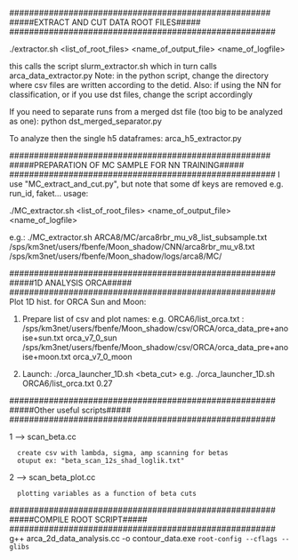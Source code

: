 #####################################################
#####EXTRACT AND CUT DATA ROOT FILES#####
######################################################

./extractor.sh <list_of_root_files> <name_of_output_file> <name_of_logfile>

this calls the script slurm_extractor.sh which in turn calls arca_data_extractor.py
Note: in the python script, change the directory where csv files are written according to the detid.
Also: if using the NN for classification, or if you use dst files, change the script accordingly


If you need to separate runs from a merged dst file (too big to be analyzed as one):
python dst_merged_separator.py

To analyze then the single h5 dataframes:
arca_h5_extractor.py <file> <output>

#####################################################
#####PREPARATION OF MC SAMPLE FOR NN TRAINING#####
######################################################
I use "MC_extract_and_cut.py", but note that some df keys are removed e.g. run_id, faket...
usage:

./MC_extractor.sh <list_of_root_files> <name_of_output_file> <name_of_logfile>

e.g.:
./MC_extractor.sh ARCA8/MC/arca8rbr_mu_v8_list_subsample.txt /sps/km3net/users/fbenfe/Moon_shadow/CNN/arca8rbr_mu_v8.txt /sps/km3net/users/fbenfe/Moon_shadow/logs/arca8/MC/


######################################################
#####1D ANALYSIS ORCA#####
######################################################
Plot 1D hist. for ORCA Sun and Moon:
1) Prepare list of csv and plot names:
e.g. ORCA6/list_orca.txt :
/sps/km3net/users/fbenfe/Moon_shadow/csv/ORCA/orca_data_pre+anoise+sun.txt orca_v7_0_sun
/sps/km3net/users/fbenfe/Moon_shadow/csv/ORCA/orca_data_pre+anoise+moon.txt orca_v7_0_moon

3) Launch:
./orca_launcher_1D.sh <list of csv> <beta_cut>
e.g.
./orca_launcher_1D.sh ORCA6/list_orca.txt 0.27



######################################################
#####Other useful scripts#####
######################################################

1 --> scan_beta.cc

      create csv with lambda, sigma, amp scanning for betas
      otuput ex: "beta_scan_12s_shad_loglik.txt"

2 --> scan_beta_plot.cc

      plotting variables as a function of beta cuts

######################################################
#####COMPILE ROOT SCRIPT#####
######################################################
g++ arca_2d_data_analysis.cc -o contour_data.exe `root-config --cflags --glibs`

